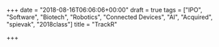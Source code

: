 +++
date = "2018-08-16T06:06:06+00:00"
draft = true
tags = ["IPO", "Software", "Biotech", "Robotics", "Connected Devices", "AI", "Acquired", "spievak", "2018class"]
title = "TrackR"

+++
